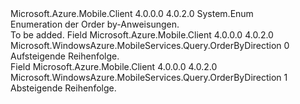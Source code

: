 <Type Name="OrderByDirection" FullName="Microsoft.WindowsAzure.MobileServices.Query.OrderByDirection">
  <TypeSignature Language="C#" Value="public enum OrderByDirection" />
  <TypeSignature Language="ILAsm" Value=".class public auto ansi sealed OrderByDirection extends System.Enum" />
  <TypeSignature Language="DocId" Value="T:Microsoft.WindowsAzure.MobileServices.Query.OrderByDirection" />
  <TypeSignature Language="VB.NET" Value="Public Enum OrderByDirection" />
  <TypeSignature Language="F#" Value="type OrderByDirection = " />
  <AssemblyInfo>
    <AssemblyName>Microsoft.Azure.Mobile.Client</AssemblyName>
    <AssemblyVersion>4.0.0.0</AssemblyVersion>
    <AssemblyVersion>4.0.2.0</AssemblyVersion>
  </AssemblyInfo>
  <Base>
    <BaseTypeName>System.Enum</BaseTypeName>
  </Base>
  <Docs>
    <summary>
            Enumeration der Order by-Anweisungen.
            </summary>
    <remarks>To be added.</remarks>
  </Docs>
  <Members>
    <Member MemberName="Ascending">
      <MemberSignature Language="C#" Value="Ascending" />
      <MemberSignature Language="ILAsm" Value=".field public static literal valuetype Microsoft.WindowsAzure.MobileServices.Query.OrderByDirection Ascending = int32(0)" />
      <MemberSignature Language="DocId" Value="F:Microsoft.WindowsAzure.MobileServices.Query.OrderByDirection.Ascending" />
      <MemberSignature Language="VB.NET" Value="Ascending" />
      <MemberSignature Language="F#" Value="Ascending = 0" Usage="Microsoft.WindowsAzure.MobileServices.Query.OrderByDirection.Ascending" />
      <MemberType>Field</MemberType>
      <AssemblyInfo>
        <AssemblyName>Microsoft.Azure.Mobile.Client</AssemblyName>
        <AssemblyVersion>4.0.0.0</AssemblyVersion>
        <AssemblyVersion>4.0.2.0</AssemblyVersion>
      </AssemblyInfo>
      <ReturnValue>
        <ReturnType>Microsoft.WindowsAzure.MobileServices.Query.OrderByDirection</ReturnType>
      </ReturnValue>
      <MemberValue>0</MemberValue>
      <Docs>
        <summary>
            Aufsteigende Reihenfolge.
            </summary>
      </Docs>
    </Member>
    <Member MemberName="Descending">
      <MemberSignature Language="C#" Value="Descending" />
      <MemberSignature Language="ILAsm" Value=".field public static literal valuetype Microsoft.WindowsAzure.MobileServices.Query.OrderByDirection Descending = int32(1)" />
      <MemberSignature Language="DocId" Value="F:Microsoft.WindowsAzure.MobileServices.Query.OrderByDirection.Descending" />
      <MemberSignature Language="VB.NET" Value="Descending" />
      <MemberSignature Language="F#" Value="Descending = 1" Usage="Microsoft.WindowsAzure.MobileServices.Query.OrderByDirection.Descending" />
      <MemberType>Field</MemberType>
      <AssemblyInfo>
        <AssemblyName>Microsoft.Azure.Mobile.Client</AssemblyName>
        <AssemblyVersion>4.0.0.0</AssemblyVersion>
        <AssemblyVersion>4.0.2.0</AssemblyVersion>
      </AssemblyInfo>
      <ReturnValue>
        <ReturnType>Microsoft.WindowsAzure.MobileServices.Query.OrderByDirection</ReturnType>
      </ReturnValue>
      <MemberValue>1</MemberValue>
      <Docs>
        <summary>
            Absteigende Reihenfolge.
            </summary>
      </Docs>
    </Member>
  </Members>
</Type>
